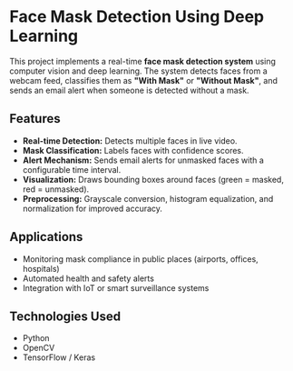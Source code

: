 # Face Mask Detection Using Deep Learning

This project implements a real-time **face mask detection system** using computer vision and deep learning. The system detects faces from a webcam feed, classifies them as **"With Mask"** or **"Without Mask"**, and sends an email alert when someone is detected without a mask.

## Features

- **Real-time Detection:** Detects multiple faces in live video.
- **Mask Classification:** Labels faces with confidence scores.
- **Alert Mechanism:** Sends email alerts for unmasked faces with a configurable time interval.
- **Visualization:** Draws bounding boxes around faces (green = masked, red = unmasked).
- **Preprocessing:** Grayscale conversion, histogram equalization, and normalization for improved accuracy.

## Applications

- Monitoring mask compliance in public places (airports, offices, hospitals)
- Automated health and safety alerts
- Integration with IoT or smart surveillance systems

## Technologies Used

- Python
- OpenCV
- TensorFlow / Keras

